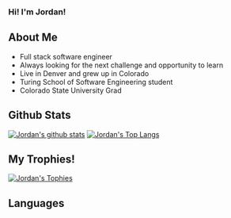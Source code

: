### Hi! I'm Jordan!

## About Me
* Full stack software engineer
* Always looking for the next challenge and opportunity to learn
* Live in Denver and grew up in Colorado
* Turing School of Software Engineering student
* Colorado State University Grad

## Github Stats
[![Jordan's github stats](https://github-readme-stats.vercel.app/api?username=jordy1611&theme=onedark)](https://github.com/jordy1611/github-readme-stats)
[![Jordan's Top Langs](https://github-readme-stats.vercel.app/api/top-langs/?username=jordy1611&layout=compact&theme=onedark)](https://github.com/jordy1611/github-readme-stats)

## My Trophies!
[![Jordan's Tophies](https://github-profile-trophy.vercel.app/?username=jordy1611&theme=onedark)](https://github.com/jordy1611/github-profile-trophy)

## Languages
[github-languages-image]: https://img.shields.io/github/languages/top/commonality/getting-started-inner-source.svg?style=flat-square
<!--
**jordy1611/jordy1611** is a ✨ _special_ ✨ repository because its `README.md` (this file) appears on your GitHub profile.

Here are some ideas to get you started:

- 🔭 I’m currently working on ...
- 🌱 I’m currently learning ...
- 👯 I’m looking to collaborate on ...
- 🤔 I’m looking for help with ...
- 💬 Ask me about ...
- 📫 How to reach me: ...
- 😄 Pronouns: ...
- ⚡ Fun fact: ...
-->
